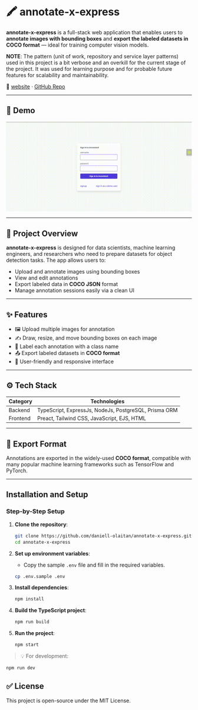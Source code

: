 # 🖍️ annotate-x-express

**annotate-x-express** is a full-stack web application that enables users to **annotate images with bounding boxes** and **export the labeled datasets in COCO format** — ideal for training computer vision models.

**NOTE**: The pattern (unit of work, repository and service layer patterns) used in this project is a bit verbose and an overkill for the current stage of the project. It was used for learning purpose and for probable future features for scalability and maintainability.


🔗 [website](https://annotate-x.onrender.com) · [GitHub Repo](https://github.com/daniell-olaitan/annotate-x-express)

---

## 📸 Demo 

![Demo](demo.gif)

---

## 📌 Project Overview

**annotate-x-express** is designed for data scientists, machine learning engineers, and researchers who need to prepare datasets for object detection tasks. The app allows users to:

- Upload and annotate images using bounding boxes
- View and edit annotations
- Export labeled data in **COCO JSON** format
- Manage annotation sessions easily via a clean UI

---

## ✨ Features

- 🖼️ Upload multiple images for annotation
- ✍️ Draw, resize, and move bounding boxes on each image
- 🧠 Label each annotation with a class name
- 📤 Export labeled datasets in **COCO format**
- 🔐 User-friendly and responsive interface

---

## ⚙️ Tech Stack

| Category     | Technologies                                         |
|--------------|------------------------------------------------------|
| Backend      | TypeScript, ExpressJs, NodeJs, PostgreSQL, Prisma ORM|
| Frontend     | Preact, Tailwind CSS, JavaScript, EJS, HTML          |

---

## 📂 Export Format

Annotations are exported in the widely-used **COCO format**, compatible with many popular machine learning frameworks such as TensorFlow and PyTorch.

---

## Installation and Setup

### Step-by-Step Setup

1. **Clone the repository**:

   ```bash
   git clone https://github.com/daniell-olaitan/annotate-x-express.git
   cd annotate-x-express
   ```

2. **Set up environment variables**:

   * Copy the sample `.env` file and fill in the required variables.

   ```bash
   cp .env.sample .env
   ```

3. **Install dependencies**:

   ```bash
   npm install
   ```

4. **Build the TypeScript project**:

   ```bash
   npm run build
   ```

5. **Run the project**:

   ```bash
   npm start
   ```

> 💡 For development:

```bash
npm run dev
```

## ✅ License

This project is open-source under the MIT License.

```
